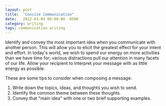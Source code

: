 ```yaml
---
layout: post
title:  "Concise Communication"
date:   2022-03-04 08:00:00 -0500
category: writing
tags: communication writing
---
```


Identify and convey the most important idea when you communicate with another person. This will allow you to elicit the greatest effect for your intent and effort. In today's world, we wish to spend our energy on more activities than we have time for; various distractions pull our attention in many facets of our life. Allow your recipient to interpret your message with as little energy as possible.

These are some tips to consider when composing a message:

1. Write down the topics, ideas, and thoughts you wish to send.
2. Identify the common theme between these thoughts.
3. Convey that "main idea" with one or two brief supporting examples.
